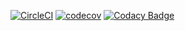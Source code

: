 [![CircleCI](https://circleci.com/gh/morxa/mtlsyn.svg?style=shield)](https://circleci.com/gh/morxa/mtlsyn)
[![codecov](https://codecov.io/gh/morxa/mtlsyn/branch/master/graph/badge.svg?token=6TOV7K7YS7)](https://codecov.io/gh/morxa/mtlsyn)
[![Codacy Badge](https://app.codacy.com/project/badge/Grade/6372f01df5ac4d8790b5ef885f72ed39)](https://www.codacy.com/gh/morxa/mtlsyn/dashboard?utm_source=github.com&amp;utm_medium=referral&amp;utm_content=morxa/mtlsyn&amp;utm_campaign=Badge_Grade)
